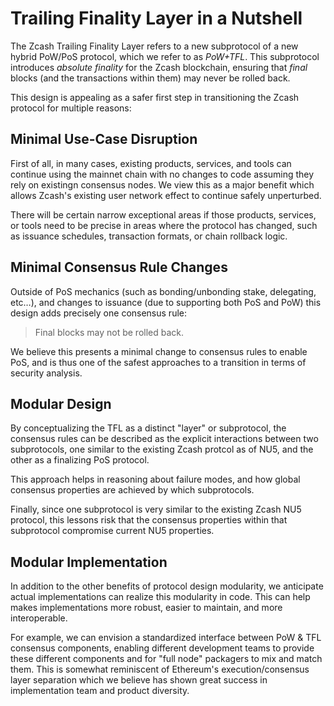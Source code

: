 # Trailing Finality Layer in a Nutshell

The Zcash Trailing Finality Layer refers to a new subprotocol of a new hybrid PoW/PoS protocol, which we refer to as *PoW+TFL*. This subprotocol introduces *absolute finality* for the Zcash blockchain, ensuring that *final* blocks (and the transactions within them) may never be rolled back.

This design is appealing as a safer first step in transitioning the Zcash protocol for multiple reasons:

## Minimal Use-Case Disruption

First of all, in many cases, existing products, services, and tools can continue using the mainnet chain with no changes to code assuming they rely on existingn consensus nodes. We view this as a major benefit which allows Zcash's existing user network effect to continue safely unperturbed.

There will be certain narrow exceptional areas if those products, services, or tools need to be precise in areas where the protocol has changed, such as issuance schedules, transaction formats, or chain rollback logic.

## Minimal Consensus Rule Changes

Outside of PoS mechanics (such as bonding/unbonding stake, delegating, etc…), and changes to issuance (due to supporting both PoS and PoW) this design adds precisely one consensus rule:

> Final blocks may not be rolled back.

We believe this presents a minimal change to consensus rules to enable PoS, and is thus one of the safest approaches to a transition in terms of security analysis.

## Modular Design

By conceptualizing the TFL as a distinct "layer" or subprotocol, the consensus rules can be described as the explicit interactions between two subprotocols, one similar to the existing Zcash protcol as of NU5, and the other as a finalizing PoS protocol.

This approach helps in reasoning about failure modes, and how global consensus properties are achieved by which subprotocols.

Finally, since one subprotocol is very similar to the existing Zcash NU5 protocol, this lessons risk that the consensus properties within that subprotocol compromise current NU5 properties. 

## Modular Implementation

In addition to the other benefits of protocol design modularity, we anticipate actual implementations can realize this modularity in code. This can help makes implementations more robust, easier to maintain, and more interoperable.

 For example, we can envision a standardized interface between PoW & TFL consensus components, enabling different development teams to provide these different components and for "full node" packagers to mix and match them. This is somewhat reminiscent of Ethereum's execution/consensus layer separation which we believe has shown great success in implementation team and product diversity.
